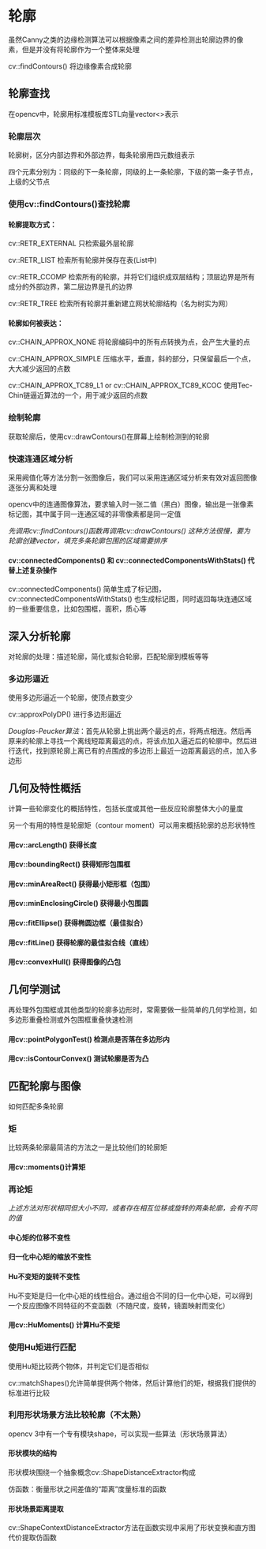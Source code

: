 





# 轮廓			

虽然Canny之类的边缘检测算法可以根据像素之间的差异检测出轮廓边界的像素，但是并没有将轮廓作为一个整体来处理			

cv::findContours() 将边缘像素合成轮廓			



## 轮廓查找			

在opencv中，轮廓用标准模板库STL向量vector<>表示		

### 轮廓层次			

轮廓树，区分内部边界和外部边界，每条轮廓用四元数组表示			

四个元素分别为：同级的下一条轮廓，同级的上一条轮廓，下级的第一条子节点，上级的父节点					



### 使用cv::findContours()查找轮廓					

#### 轮廓提取方式：		

cv::RETR_EXTERNAL 只检索最外层轮廓			

cv::RETR_LIST 检索所有轮廓并保存在表(List中)			

cv::RETR_CCOMP 检索所有的轮廓，并将它们组织成双层结构；顶层边界是所有成分的外部边界，第二层边界是孔的边界			

cv::RETR_TREE 检索所有轮廓并重新建立网状轮廓结构（名为树实为网）				

#### 轮廓如何被表达：			

cv::CHAIN_APPROX_NONE 将轮廓编码中的所有点转换为点，会产生大量的点			

cv::CHAIN_APPROX_SIMPLE 压缩水平，垂直，斜的部分，只保留最后一个点，大大减少返回的点数				

cv::CHAIN_APPROX_TC89_L1  or cv::CHAIN_APPROX_TC89_KCOC 使用Tec-Chin链逼近算法的一个，用于减少返回的点数				





### 绘制轮廓			

获取轮廓后，使用cv::drawContours()在屏幕上绘制检测到的轮廓			





### 快速连通区域分析			

采用阙值化等方法分割一张图像后，我们可以采用连通区域分析来有效对返回图像逐张分离和处理				

opencv中的连通图像算法，要求输入时一张二值（黑白）图像，输出是一张像素标记图，其中属于同一连通区域的非零像素都是同一定值				

*先调用cv::findContours()函数再调用cv::drawContours() 这种方法很慢，要为轮廓创建vector，填充多条轮廓包围的区域需要排序*				



#### cv::connectedComponents() 和 cv::connectedComponentsWithStats()  代替上述复杂操作			

cv::connectedComponents() 简单生成了标记图，cv::connectedComponentsWithStats() 也生成标记图，同时返回每块连通区域的一些重要信息，比如包围框，面积，质心等





## 深入分析轮廓			

对轮廓的处理：描述轮廓，简化或拟合轮廓，匹配轮廓到模板等等			



### 多边形逼近			

使用多边形逼近一个轮廓，使顶点数变少				



cv::approxPolyDP() 进行多边形逼近			

*Douglas-Peucker算法*：首先从轮廓上挑出两个最远的点，将两点相连。然后再原来的轮廓上寻找一个离线短距离最远的点，将该点加入逼近后的轮廓中。然后进行迭代，找到原轮廓上离已有的点围成的多边形上最近一边距离最远的点，加入多边形			



## 几何及特性概括			

计算一些轮廓变化的概括特性，包括长度或其他一些反应轮廓整体大小的量度			

另一个有用的特性是轮廓矩（contour moment）可以用来概括轮廓的总形状特性			

#### 用cv::arcLength() 获得长度			

#### 用cv::boundingRect() 获得矩形包围框			

#### 用cv::minAreaRect() 获得最小矩形框（包围）			

#### 用cv::minEnclosingCircle() 获得最小包围圆			

#### 用cv::fitEllipse() 获得椭圆边框（最佳拟合）			

#### 用cv::fitLine() 获得轮廓的最佳拟合线（直线）			

#### 用cv::convexHull() 获得图像的凸包				



## 几何学测试			

再处理外包围框或其他类型的轮廓多边形时，常需要做一些简单的几何学检测，如多边形重叠检测或外包围框重叠快速检测				

#### 用cv::pointPolygonTest() 检测点是否落在多边形内			

#### 用cv::isContourConvex() 测试轮廓是否为凸				



## 匹配轮廓与图像			

如何匹配多条轮廓			

### 矩			

比较两条轮廓最简洁的方法之一是比较他们的轮廓矩			

#### 用cv::moments()计算矩			



### 再论矩			

*上述方法对形状相同但大小不同，或者存在相互位移或旋转的两条轮廓，会有不同的值*						

#### 中心矩的位移不变性					

#### 归一化中心矩的缩放不变性				

#### Hu不变矩的旋转不变性				

Hu不变矩是归一化中心矩的线性组合。通过组合不同的归一化中心矩，可以得到一个反应图像不同特征的不变函数（不随尺度，旋转，镜面映射而变化）			

#### 用cv::HuMoments() 计算Hu不变矩			







### 使用Hu矩进行匹配			

使用Hu矩比较两个物体，并判定它们是否相似				

cv::matchShapes()允许简单提供两个物体，然后计算他们的矩，根据我们提供的标准进行比较			



### 利用形状场景方法比较轮廓（不太熟）					

opencv 3中有一个专有模块shape，可以实现一些算法（形状场景算法）			

#### 形状模块的结构				

形状模块围绕一个抽象概念cv::ShapeDistanceExtractor构成			

仿函数：衡量形状之间差值的“距离”度量标准的函数			

#### 形状场景距离提取			

cv::ShapeContextDistanceExtractor方法在函数实现中采用了形状变换和直方图代价提取仿函数				





